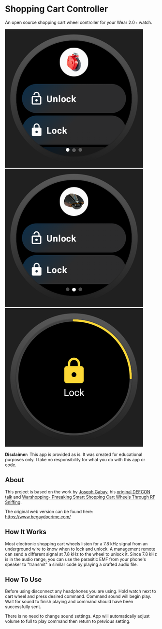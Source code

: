 # Shopping Cart Controller
An open source shopping cart wheel controller for your Wear 2.0+ watch.

![Wear Screenshot 1](https://github.com/h3r3t1c/ShoppingCartController/blob/master/screenshots/Wear_1.png?raw=true)    ![Wear Screenshot 2](https://github.com/h3r3t1c/ShoppingCartController/blob/master/screenshots/Wear_2.png?raw=true)    ![Wear Screenshot 3](https://github.com/h3r3t1c/ShoppingCartController/blob/master/screenshots/Wear_3.png?raw=true)

**Disclaimer:**
This app is provided as is. It was created for educational purposes only. I take no responsibility for what you do with this app or code.

## About
This project is based on the work by [Joseph Gabay](https://twitter.com/stoppingcart?lang=en), his [original DEFCON talk](https://www.youtube.com/watch?v=fBICDODmCPI) and  [Warshopping- Phreaking Smart Shopping Cart Wheels Through RF Sniffing](https://www.youtube.com/watch?v=iprBprAFXCk&t=2s).

The original web version can be found here: https://www.begaydocrime.com/
## How It Works
Most electronic shopping cart wheels listen for a 7.8 kHz signal from an underground wire to know when to lock and unlock. A management remote can send a different signal at 7.8 kHz to the wheel to unlock it. Since 7.8 kHz is in the audio range, you can use the parasitic EMF from your phone's speaker to "transmit" a similar code by playing a crafted audio file.
## How To Use
Before using disconnect any headphones you are using. Hold watch next to cart wheel and press desired command. Command sound will begin play. Wait for sound to finish playing and command should have been successfully sent.

There is no need to change sound settings. App will automatically adjust volume to full to play command then return to previous setting.